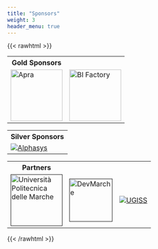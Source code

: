 ```yaml
---
title: "Sponsors"
weight: 3
header_menu: true
---
```


{{< rawhtml >}}
<br />
<table style="table table-striped table-bordered">
<tr>
    <th>Gold Sponsors</th>
</tr>
<tr>
    <td><a href="https://www.apra.it"><img src="images/logo_apra.png" alt="Apra" height="120"></a></td>
    <td><a href="https://www.bifactory.it"><img src="images/logo_bifactory.png" alt="BI Factory"  height="120"</a></td>
</tr>
</table>

<table style="table table-striped table-bordered">
<tr>
    <th>Silver Sponsors</th>
</tr>
<tr>
    <td><a href="https://www.alphasys.it"><img src="images/logo_alphasys.png" alt="Alphasys"></td>
</tr>
</table>

<table style="table table-striped table-bordered">
<tr>
    <th>Partners</th>
</tr>
<tr>
    <td><a href=""><img src="images/logo_univpm.gif" alt="Università Politecnica delle Marche" height="120px" ></a></td>
    <td><a href=""><img src="images/logo_devmarche.jpg" alt="DevMarche" height="100px"></a></td>
    <td><a href=""><img src="images/logo_ugiss.jpg" alt="UGISS"></a></td>
</tr>
</table>

{{< /rawhtml >}}
